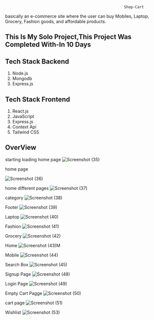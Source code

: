 
                                                          Shop-Cart
basically an e-commerce site where the user can buy Mobiles, Laptop, Grocery, Fashion goods, and affordable products.
<h2>This Is My Solo Project,This Project Was Completed With-In 10 Days</h2>

<h2>Tech Stack Backend</h2>
<ol>
<li>Node.js</li>
<li>Mongodb</li>
<li>Express.js</li>
</ol>

<h2>Tech Stack Frontend</h2>
<ol>
<li>React.js</li>
<li>JavaScript</li>
<li>Express.js</li>
<li>Context Api</li>
<li>Tailwind CSS</li>
</ol>

<h2>OverView</h2>


starting loading home page
![Screenshot (35)](https://user-images.githubusercontent.com/97114184/221166703-96a32d8c-7811-4787-b201-590508404921.png)

home page

![Screenshot (36)](https://user-images.githubusercontent.com/97114184/221166707-454417ca-ea93-4679-8e0d-db0823146c43.png)

home different pages
![Screenshot (37)](https://user-images.githubusercontent.com/97114184/221166712-cb9fc559-8267-48ee-ac0a-886276598e3e.png)

category
![Screenshot (38)](https://user-images.githubusercontent.com/97114184/221166715-9d2a5bb8-2cf2-4283-9359-4782adc9a05b.png)

Footer
![Screenshot (39)](https://user-images.githubusercontent.com/97114184/221166719-841fa2bf-5111-4658-9c4f-803c1eb58516.png)

Laptop
![Screenshot (40)](https://user-images.githubusercontent.com/97114184/221166723-a56130d3-10cb-4796-8b87-bc1e1f523eb4.png)

Fashion
![Screenshot (41)](https://user-images.githubusercontent.com/97114184/221166728-420716c0-8eac-4718-a745-ed90afca1c03.png)

Grocery 
![Screenshot (42)](https://user-images.githubusercontent.com/97114184/221166733-48cbc7c8-dc51-493c-80de-950bf27e1c43.png)

Home
![Screenshot (43)](https://user-images.githubusercontent.com/97114184/221166737-a9c06c6c-46b4-44e6-8750-b22546b6a215.png)M

Mobile
![Screenshot (44)](https://user-images.githubusercontent.com/97114184/221166743-6bfc7d6a-39d7-47ff-93cb-a6d5bd0b1435.png)

Search Box
![Screenshot (45)](https://user-images.githubusercontent.com/97114184/221166749-11c0e057-6a14-4638-8a65-66580d28d4bd.png)

Signup Page
![Screenshot (48)](https://user-images.githubusercontent.com/97114184/221166757-4463e284-2614-4b17-b01f-11f18f051e2c.png)

Login Page
![Screenshot (49)](https://user-images.githubusercontent.com/97114184/221166759-ca43eda8-80ce-471d-8878-e19eb4ff59d8.png)

Empty Cart Pagge
![Screenshot (50)](https://user-images.githubusercontent.com/97114184/221166763-faa5e92a-45c7-4525-b5ae-b883d9ff27b0.png)

cart page
![Screenshot (51)](https://user-images.githubusercontent.com/97114184/221166767-57a46066-d51e-4be5-8c09-6f19a3946ed1.png)

Wishlist
![Screenshot (53)](https://user-images.githubusercontent.com/97114184/221166774-ff857326-cfad-48b2-95df-da9865cbc755.png)





